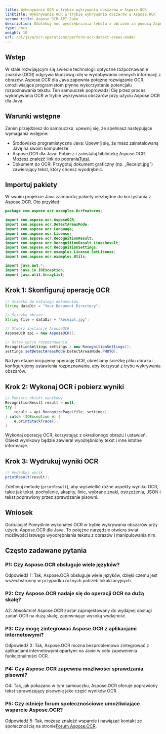 ```yaml
---
title: Wykonywanie OCR w trybie wykrywania obszarów w Aspose.OCR
linktitle: Wykonywanie OCR w trybie wykrywania obszarów w Aspose.OCR
second_title: Aspose.OCR API Java
description: Odblokuj moc wyodrębniania tekstu z obrazów za pomocą Aspose.OCR dla Java. Obszerny samouczek na temat OCR w trybie wykrywania obszarów.
type: docs
weight: 10
url: /pl/java/ocr-operations/perform-ocr-detect-areas-mode/
---
```

## Wstęp

W stale rozwijającym się świecie technologii optyczne rozpoznawanie znaków (OCR) odgrywa kluczową rolę w wydobywaniu cennych informacji z obrazów. Aspose.OCR dla Java zapewnia potężne rozwiązanie OCR, umożliwiające programistom płynne wykorzystanie potencjału rozpoznawania tekstu. Ten samouczek poprowadzi Cię przez proces wykonywania OCR w trybie wykrywania obszarów przy użyciu Aspose.OCR dla Java.

## Warunki wstępne

Zanim przejdziesz do samouczka, upewnij się, że spełniasz następujące wymagania wstępne:

- Środowisko programistyczne Java: Upewnij się, że masz zainstalowaną Javę na swoim komputerze.
-  Aspose.OCR dla Java: Pobierz i zainstaluj bibliotekę Aspose.OCR. Możesz znaleźć link do pobrania[Tutaj](https://releases.aspose.com/ocr/java/).
- Dokument do OCR: Przygotuj dokument graficzny (np. „Receipt.jpg”) zawierający tekst, który chcesz wyodrębnić.

## Importuj pakiety

W swoim projekcie Java zaimportuj pakiety niezbędne do korzystania z Aspose.OCR. Oto przykład:

```java
package com.aspose.ocr.examples.OcrFeatures;

import com.aspose.ocr.AsposeOCR;
import com.aspose.ocr.DetectAreasMode;
import com.aspose.ocr.Language;
import com.aspose.ocr.License;
import com.aspose.ocr.RecognitionResult;
import com.aspose.ocr.RecognitionResult.LinesResult;
import com.aspose.ocr.RecognitionSettings;
import com.aspose.ocr.examples.License.SetLicense;
import com.aspose.ocr.examples.Utils;

import java.awt.*;
import java.io.IOException;
import java.util.ArrayList;
```

## Krok 1: Skonfiguruj operację OCR

```java
// Ścieżka do katalogu dokumentów.
String dataDir = "Your Document Directory";

// Ścieżka obrazu
String file = dataDir + "Receipt.jpg";

// Utwórz instancję AsposeOCR
AsposeOCR api = new AsposeOCR();

// Ustaw opcje rozpoznawania
RecognitionSettings settings = new RecognitionSettings();
settings.setDetectAreasMode(DetectAreasMode.PHOTO);
```

Na tym etapie inicjujemy operację OCR, określamy ścieżkę pliku obrazu i konfigurujemy ustawienia rozpoznawania, aby korzystał z trybu wykrywania obszarów.

## Krok 2: Wykonaj OCR i pobierz wyniki

```java
// Pobierz obiekt wynikowy
RecognitionResult result = null;
try {
    result = api.RecognizePage(file, settings);
} catch (IOException e) {
    e.printStackTrace();
}
```

Wykonaj operację OCR, korzystając z określonego obrazu i ustawień. Obiekt wynikowy będzie zawierał wyodrębniony tekst i inne istotne informacje.

## Krok 3: Wydrukuj wyniki OCR

```java
// Wydrukuj wynik
printResult(result);
```

Zdefiniuj metodę (`printResult`), aby wyświetlić różne aspekty wyniku OCR, takie jak tekst, pochylenie, akapity, linie, wybrane znaki, ostrzeżenia, JSON i tekst poprawiony przez sprawdzanie pisowni.

## Wniosek

Gratulacje! Pomyślnie wykonałeś OCR w trybie wykrywania obszarów przy użyciu Aspose.OCR dla Java. To potężne narzędzie otwiera świat możliwości łatwego wyodrębniania tekstu z obrazów i manipulowania nim.

## Często zadawane pytania

### P1: Czy Aspose.OCR obsługuje wiele języków?

Odpowiedź 1: Tak, Aspose.OCR obsługuje wiele języków, dzięki czemu jest wszechstronny w przypadku różnych potrzeb lokalizacyjnych.

### P2: Czy Aspose.OCR nadaje się do operacji OCR na dużą skalę?

A2: Absolutnie! Aspose.OCR został zaprojektowany do wydajnej obsługi zadań OCR na dużą skalę, zapewniając wysoką wydajność.

### P3: Czy mogę zintegrować Aspose.OCR z aplikacjami internetowymi?

Odpowiedź 3: Tak, Aspose.OCR można bezproblemowo zintegrować z aplikacjami internetowymi opartymi na Javie w celu zapewnienia funkcjonalności OCR.

### P4: Czy Aspose.OCR zapewnia możliwości sprawdzania pisowni?

O4: Tak, jak pokazano w tym samouczku, Aspose.OCR oferuje poprawiony tekst sprawdzający pisownię jako część wyników OCR.

### P5: Czy istnieje forum społecznościowe umożliwiające wsparcie Aspose.OCR?

 Odpowiedź 5: Tak, możesz znaleźć wsparcie i nawiązać kontakt ze społecznością na stronie[Forum Aspose.OCR](https://forum.aspose.com/c/ocr/16).